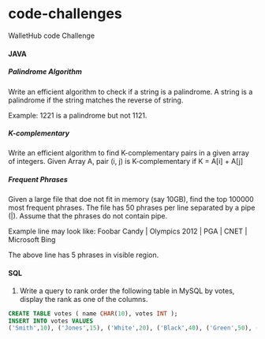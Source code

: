 # code-challenges

WalletHub code Challenge


#### JAVA
##### Palindrome Algorithm
Write an efficient algorithm to check if a string is a palindrome.
A string is a palindrome if the string matches the reverse of string.

Example: 1221 is a palindrome but not 1121.

##### K-complementary
Write an efficient algorithm to find K-complementary pairs in a given array of integers.
Given Array A, pair (i,   j) is K-complementary if K = A[i] + A[j]


##### Frequent Phrases
Given a large file that doe not fit in memory (say 10GB), find the top 100000 most frequent phrases.
The file has 50 phrases per line separated by a pipe (|).
Assume that the phrases do not contain pipe.

Example line may look like:
Foobar Candy | Olympics 2012 | PGA | CNET | Microsoft Bing

The above line has 5 phrases in visible region.

#### SQL

1) Write a query to rank order the following table in MySQL by votes, display the rank as one of the columns.

```sql
CREATE TABLE votes ( name CHAR(10), votes INT );
INSERT INTO votes VALUES 
('Smith',10), ('Jones',15), ('White',20), ('Black',40), ('Green',50), ('Brown',20);
```
